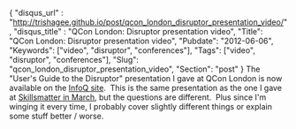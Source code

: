 {
 "disqus_url" : "http://trishagee.github.io/post/qcon_london_disruptor_presentation_video/",
 "disqus_title" : "QCon London: Disruptor presentation video",
 "Title": "QCon London: Disruptor presentation video",
 "Pubdate": "2012-06-06",
 "Keywords": ["video", "disruptor", "conferences"],
 "Tags": ["video", "disruptor", "conferences"],
 "Slug": "qcon_london_disruptor_presentation_video",
 "Section": "post"
}
The "User's Guide to the Disruptor" presentation I gave at QCon London is now available on the&nbsp;<a href="http://www.infoq.com/presentations/Concurrent-Programming-Using-The-Disruptor#.T8-KKWLH1R4.blogger">InfoQ site</a>. &nbsp;This is the same presentation as the one I gave at <a href="http://mechanitis.blogspot.co.uk/2012/03/new-disruptor-presentation-unveiled-to.html">Skillsmatter in March</a>, but the questions are different. &nbsp;Plus since I'm winging it every time, I probably cover slightly different things or explain some stuff better / worse.
